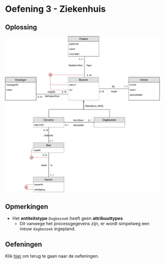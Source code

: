 # Oefening 3 - Ziekenhuis

## Oplossing
<img src="./exercise-3.svg">

## Opmerkingen
- Het **entiteitstype** `Dagbezoek` heeft geen **attribuuttypes**
    - Dit vanwege het processgegevens zijn, er wordt simpelweg een nieuw `dagbezoek` ingepland.
## Oefeningen
Klik [hier](../exercises.md) om terug te gaan naar de oefeningen.